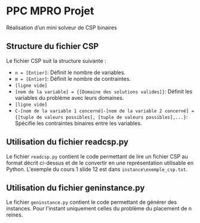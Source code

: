 # PPC MPRO Projet
Réalisation d’un mini solveur de CSP binaires

## Structure du fichier CSP

Le fichier CSP suit la structure suivante :

- `n = [Entier]`: Définit le nombre de variables.
- `m = [Entier]`: Définit le nombre de contraintes.
- `[ligne vide]`
- `[nom de la variable] = {[Domaine des solutions valides]}`: Définit les variables du problème avec leurs domaines.
- `[ligne vide]`
- `C-[nom de la variable 1 concerné]-[nom de la variable 2 concerné] = {[tuple de valeurs possibles], [tuple de valeurs possibles],...}`: Spécifie les contraintes binaires entre les variables.

## Utilisation du fichier readcsp.py

Le fichier `readcsp.py` contient le code permettant de lire un fichier CSP au format décrit ci-dessus et de le convertir en une représentation utilisable en Python. L'exemple du cours 1 slide 12 est dans `instance\exemple_csp.txt`.

## Utilisation du fichier geninstance.py

Le fichier `geninstance.py` contient le code permettant de générer des instances. Pour l'instant uniquement celles du problème du placement de n reines.
